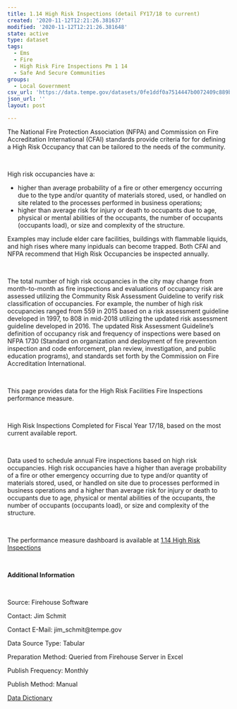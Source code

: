 ```yaml
---
title: 1.14 High Risk Inspections (detail FY17/18 to current)
created: '2020-11-12T12:21:26.381637'
modified: '2020-11-12T12:21:26.381648'
state: active
type: dataset
tags:
  - Ems
  - Fire
  - High Risk Fire Inspections Pm 1 14
  - Safe And Secure Communities
groups:
  - Local Government
csv_url: 'https://data.tempe.gov/datasets/0fe1ddf0a7514447b0072409c889b1a5_0.csv'
json_url: ''
layout: post

---
```

<p>The National Fire Protection Association (NFPA) and Commission on Fire Accreditation International (CFAI) standards provide criteria for for defining a High Risk Occupancy that can be tailored to the needs of the community.</p><p><br /></p><p>High risk occupancies have a:</p><p></p><ul><li>higher than average probability of a fire or other emergency occurring due to the type and/or quantity of materials stored, used, or handled on site related to the processes performed in business operations;</li><li>higher than average risk for injury or death to occupants due to age, physical or mental abilities of the occupants, the number of occupants (occupants load), or size and complexity of the structure.</li></ul><p></p><p>Examples may include elder care facilities, buildings with flammable liquids, and high rises where many inpiduals can become trapped. Both CFAI and NFPA recommend that High Risk Occupancies be inspected annually.</p><p><br /></p><p>The total number of high risk occupancies in the city may change from month-to-month as fire inspections and evaluations of occupancy risk are assessed utilizing the Community Risk Assessment Guideline to verify risk classification of occupancies. For example, the number of high risk occupancies ranged from 559 in 2015 based on a risk assessment guideline developed in 1997, to 808 in mid-2018 utilizing the updated risk assessment guideline developed in 2016. The updated Risk Assessment Guideline’s definition of occupancy risk and frequency of inspections were based on NFPA 1730 (Standard on organization and deployment of fire prevention inspection and code enforcement, plan review, investigation, and public education programs), and standards set forth by the Commission on Fire Accreditation International.</p><p><br /></p><p>This page provides data for the High Risk Facilities Fire Inspections performance measure. </p><p><br /></p><p></p><p>High Risk Inspections Completed for Fiscal Year 17/18, based on the most current available report.</p><p><br /></p><p>Data used to schedule annual Fire inspections based on high risk occupancies. High risk occupancies have a higher than average probability of a fire or other emergency occurring due to type and/or quantity of materials stored, used, or handled on site due to processes performed in business operations and a higher than average risk for injury or death to occupants due to age, physical or mental abilities of the occupants, the number of occupants (occupants load), or size and complexity of the structure.</p><p><br /></p><p>The performance measure dashboard is available at <a href='https://safe-and-secure-communities-tempegov.hub.arcgis.com/pages/high-risk-fire-inspections' rel='nofollow ugc' target='_blank'>1.14 High Risk Inspections</a></p><p><br /></p><p><b>Additional Information</b></p><p><br /></p><p>Source: Firehouse Software</p><p>Contact: Jim Schmit</p><p>Contact E-Mail: jim_schmit@tempe.gov</p><p>Data Source Type: Tabular</p><p>Preparation Method: Queried from Firehouse Server in Excel</p><p>Publish Frequency: Monthly</p><p>Publish Method: Manual</p><p><a href='https://gis.tempe.gov/design/data-dictionary/1.14%20High%20Risk%20Inspections%20FY17_18%20to%20current%20(detail)/' rel='nofollow ugc' target='_blank'>Data Dictionary</a><br /></p><p><br /></p>
